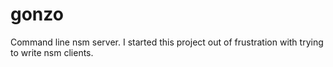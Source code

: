 # gonzo

Command line nsm server.
I started this project out of frustration with trying to write nsm clients.